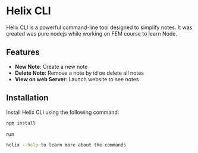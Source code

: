 # Helix CLI

Helix CLI is a powerful command-line tool designed to simplify notes. It was created was pure nodejs while working on FEM course to learn Node.

## Features

- **New Note**: Create a new note
- **Delete Note**: Remove a note by id oe delete all notes
- **View on web Server**: Launch website to see notes

## Installation

Install Helix CLI using the following command:

```bash
npm install
```

run

```bash
helix --help to learn more about the commands
```
